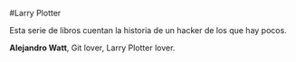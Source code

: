 #Larry Plotter

Esta serie de libros cuentan la historia de un hacker de los que hay pocos.


**Alejandro Watt**, Git lover, Larry Plotter lover.
